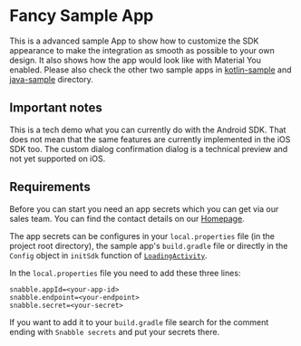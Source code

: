 # Fancy Sample App

This is a advanced sample App to show how to customize the SDK appearance to make the integration as
smooth as possible to your own design. It also shows how the app would look like with Material You
enabled. Please also check the other two sample apps in [kotlin-sample](../kotlin-sample) and
[java-sample](../java-sample) directory.

## Important notes

This is a tech demo what you can currently do with the Android SDK. That does not mean that the same
features are currently implemented in the iOS SDK too. The custom dialog confirmation dialog is a
technical preview and not yet supported on iOS.

## Requirements

Before you can start you need an app secrets which you can get via our sales team. You can find the
contact details on our [Homepage](https://snabble.io/en/contact).

The app secrets can be configures in your `local.properties` file (in the project root directory),
the sample app's `build.gradle` file or directly in the `Config` object in `initSdk` function of
[`LoadingActivity`](src/main/java/io/snabble/sdk/customization/LoadingActivity.kt).

In the `local.properties` file you need to add these three lines:

```
snabble.appId=<your-app-id>
snabble.endpoint=<your-endpoint>
snabble.secret=<your-secret>
```

If you want to add it to your `build.gradle` file search for the comment ending with
`Snabble secrets` and put your secrets there.